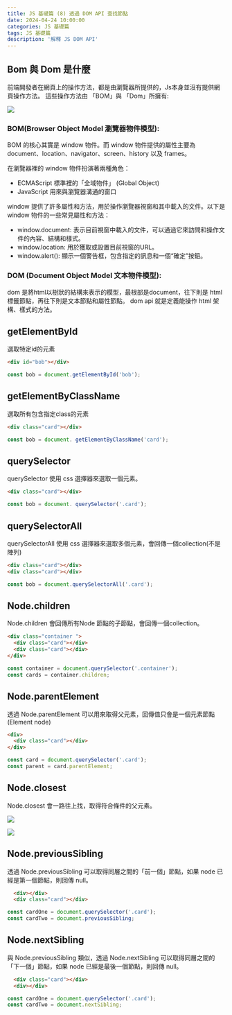 ```yaml
---
title: JS 基礎篇 (8) 透過 DOM API 查找節點
date: 2024-04-24 10:00:00
categories: JS 基礎篇
tags: JS 基礎篇
description: '解釋 JS DOM API'
---
```


## Bom 與 Dom 是什麼

前端開發者在網頁上的操作方法，都是由瀏覽器所提供的，Js本身並沒有提供網頁操作方法。
這些操作方法由 「BOM」與 「Dom」所擁有:

![](https://miro.medium.com/v2/resize:fit:828/format:webp/0*A6XZonNYmKAnSJy3)

### BOM(Browser Object Model 瀏覽器物件模型):

BOM 的核心其實是 window 物件。而 window 物件提供的屬性主要為 document、location、navigator、screen、history 以及 frames。

在瀏覽器裡的 window 物件扮演著兩種角色：

- ECMAScript 標準裡的「全域物件」 (Global Object)
- JavaScript 用來與瀏覽器溝通的窗口

window 提供了許多屬性和方法，用於操作瀏覽器視窗和其中載入的文件。以下是 window 物件的一些常見屬性和方法：

- window.document: 表示目前視窗中載入的文件，可以通過它來訪問和操作文件的內容、結構和樣式。
- window.location: 用於獲取或設置目前視窗的URL。
- window.alert(): 顯示一個警告框，包含指定的訊息和一個“確定”按鈕。

### DOM (Document Object Model 文本物件模型):

dom 是將html以樹狀的結構來表示的模型，最根部是document，往下則是 html 標籤節點，再往下則是文本節點和屬性節點。
dom api 就是定義能操作 html 架構、樣式的方法。 





## getElementById

選取特定id的元素

``` html
<div id="bob"></div>
```

``` js
const bob = document.getElementById('bob');
```

## getElementByClassName

選取所有包含指定class的元素

``` html
<div class="card"></div>
```

``` js
const bob = document. getElementByClassName('card');
```

## querySelector

querySelector 使用 css 選擇器來選取一個元素。

``` html
<div class="card"></div>
```
``` js
const bob = document. querySelector('.card');
```

## querySelectorAll

querySelectorAll 使用 css 選擇器來選取多個元素，會回傳一個collection(不是陣列)

``` html
<div class="card"></div>
<div class="card"></div>
```
``` js
const bob = document.querySelectorAll('.card');
```

## Node.children

Node.children 會回傳所有Node 節點的子節點，會回傳一個collection。

``` html
<div class="container "> 
  <div class="card"></div>
  <div class="card"></div>
</div>
```

``` js
const container = document.querySelector('.container');
const cards = container.children;
```

## Node.parentElement

透過 Node.parentElement 可以用來取得父元素，回傳值只會是一個元素節點 (Element node)

``` html
<div> 
  <div class="card"></div>
</div>
```

``` js
const card = document.querySelector('.card');
const parent = card.parentElement;
```

## Node.closest

Node.closest 會一路往上找，取得符合條件的父元素。

![](https://cdn-images-1.medium.com/max/1200/1*-En99lg7L95i7glPXF-PYA.png)

![](https://cdn-images-1.medium.com/max/1200/1*QkZmAc54hcar7Iy-yVlOTw.png)

## Node.previousSibling

透過 Node.previousSibling 可以取得同層之間的「前一個」節點，如果 node 已經是第一個節點，則回傳 null。

``` html
  <div></div>
  <div class="card"></div>
```

``` js
const cardOne = document.querySelector('.card');
const cardTwo = document.previousSibling;
```

## Node.nextSibling

與 Node.previousSibling 類似，透過 Node.nextSibling 可以取得同層之間的「下一個」節點，如果 node 已經是最後一個節點，則回傳 null。

``` html
  <div class="card"></div>
  <div></div>
```

``` js
const cardOne = document.querySelector('.card');
const cardTwo = document.nextSibling;
```








